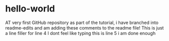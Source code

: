 # hello-world
AT very first GitHub repository
as part of the tutorial, i have branched into readme-edits and am adding these comments to the readme file!
This is just a line filler for line 4
I dont feel like typing
this is line 5
i am done
enough

